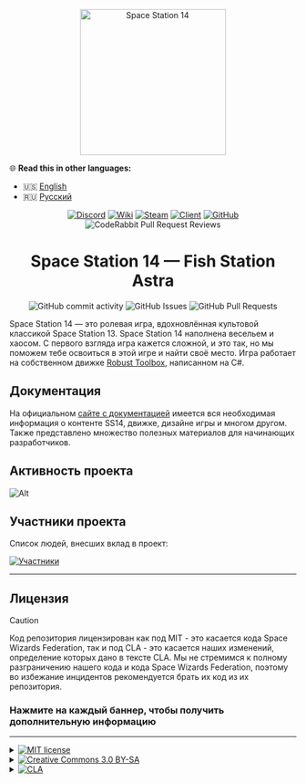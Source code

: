 <p align="center">
  <img alt="Space Station 14" height="256" src="https://i.ibb.co/BVnCdZJd/image-4959.png" />
</p>


🌐 **Read this in other languages:**

- 🇺🇸 [English](README.en.md)
- 🇷🇺 [Русский](README.ru.md)

<div class="header" align="center">

[![Discord](https://img.shields.io/discord/831352358520725506?label=Discord&logo=discord&logoColor=white)](https://fish.station.wiki.shizainc.com/aphrodite/discord)
[![Wiki](https://img.shields.io/badge/Wiki-SS14%20FISH%20STATION%20ASTRA-blue)](https://fish.station.wiki.shizainc.com/aphrodite/)
[![Steam](https://img.shields.io/badge/Steam-SS14%20SUNRISE-blue)](https://store.steampowered.com/app/1255460/Space_Station_14/)
[![Client](https://img.shields.io/badge/Client-Download-blue)](https://spacestation14.io/about/nightlies/)
[![GitHub](https://img.shields.io/github/stars/space-sunrise/space-station-14?style=social)](https://github.com/space-sunrise/lust-station)
![CodeRabbit Pull Request Reviews](https://img.shields.io/coderabbit/prs/github/space-sunrise/sunrise-station?utm_source=oss&utm_medium=github&utm_campaign=space-sunrise%2Fsunrise-station&labelColor=171717&color=FF570A&link=https%3A%2F%2Fcoderabbit.ai&label=CodeRabbit+Reviews)

# Space Station 14 — Fish Station Astra

![GitHub commit activity](https://img.shields.io/github/commit-activity/y/space-sunrise/lust-station)
![GitHub Issues](https://img.shields.io/github/issues/space-sunrise/lust-station)
![GitHub Pull Requests](https://img.shields.io/github/issues-pr-closed/space-sunrise/lust-station)

</div>

Space Station 14 — это ролевая игра, вдохновлённая культовой классикой Space Station 13. Space Station 14 наполнена весельем и хаосом. С первого взгляда игра кажется сложной, и это так, но мы поможем тебе освоиться в этой игре и найти своё место. Игра работает на собственном движке [Robust Toolbox](https://github.com/space-wizards/RobustToolbox), написанном на C#.


## Документация

На официальном [сайте с документацией](https://docs.spacestation14.io/) имеется вся необходимая информация о контенте SS14, движке, дизайне игры и многом другом. Также представлено множество полезных материалов для начинающих разработчиков.

## Активность проекта
![Alt](https://repobeats.axiom.co/api/embed/c2ffe5605f97ca7ab76f36773b0061c2fa60bb7c.svg "Repobeats analytics image")

## Участники проекта

Список людей, внесших вклад в проект:

[![Участники](https://contrib.rocks/image?repo=space-sunrise/lust-station)](https://github.com/space-sunrise/space-station-14/graphs/contributors)

---

## Лицензия

> [!CAUTION]
> Код репозитория лицензирован как под MIT - это касается кода Space Wizards Federation, так и под CLA - это касается наших изменений, определение которых дано в тексте CLA. Мы не стремимся к полному разграничению нашего кода и кода Space Wizards Federation, поэтому во избежание инцидентов рекомендуется брать их код из их репозитория.

### Нажмите на каждый баннер, чтобы получить дополнительную информацию

---

<details>
<summary><a href="#"><img src="https://img.shields.io/badge/licence-MIT-green?style=for-the-badge" alt="MIT license"></a></summary>

>Некоторые файлы лицензированы в соответствии с [MIT license](https://opensource.org/license/MIT), эти файлы являются кодом Space Wizards Federation.
</details>

<details>
<summary><a href="#"><img src="https://img.shields.io/badge/licence-CC_3.0_BY--SA-lightblue?style=for-the-badge" alt="Creative Commons 3.0 BY-SA"></a></summary>

>Все остальные ассеты которые не являются ассетами Sunrise, не относящиеся к коду, включая иконки и звуковые файлы, лицензированы по лицензии [Creative Commons 3.0 BY-SA](https://creativecommons.org/licenses/by-sa/3.0/), если иное не указано в папке или файле.
</details>

<details>
<summary><a href="#"><img src="https://img.shields.io/badge/licence-CLA-orange?style=for-the-badge" alt="CLA"></a></summary>

>Весь код, а так-же ассеты Sunrise, защищены лицензией [CLA](https://github.com/space-sunrise/space-station-14/blob/master/CLA.txt).
</details>
